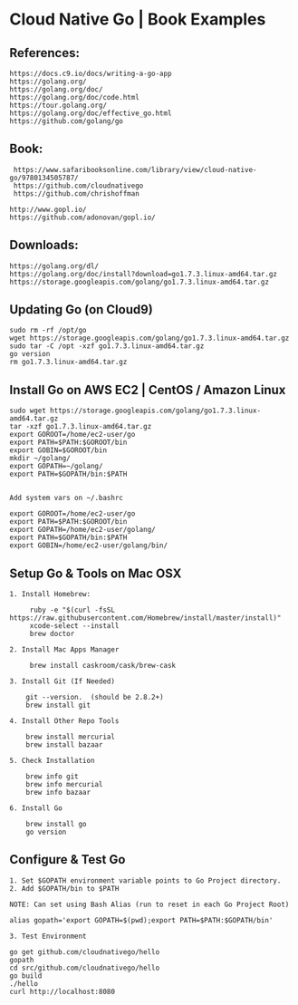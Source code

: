 
# Cloud Native Go | Book Examples


## References:

    https://docs.c9.io/docs/writing-a-go-app
    https://golang.org/
    https://golang.org/doc/
    https://golang.org/doc/code.html
    https://tour.golang.org/
    https://golang.org/doc/effective_go.html
    https://github.com/golang/go

## Book:

	 https://www.safaribooksonline.com/library/view/cloud-native-go/9780134505787/
	 https://github.com/cloudnativego
	 https://github.com/chrishoffman
	 
    http://www.gopl.io/
    https://github.com/adonovan/gopl.io/

## Downloads:

    https://golang.org/dl/
    https://golang.org/doc/install?download=go1.7.3.linux-amd64.tar.gz
    https://storage.googleapis.com/golang/go1.7.3.linux-amd64.tar.gz

## Updating Go (on Cloud9)

    sudo rm -rf /opt/go
    wget https://storage.googleapis.com/golang/go1.7.3.linux-amd64.tar.gz
    sudo tar -C /opt -xzf go1.7.3.linux-amd64.tar.gz
    go version
    rm go1.7.3.linux-amd64.tar.gz 

## Install Go on AWS EC2 | CentOS / Amazon Linux

    sudo wget https://storage.googleapis.com/golang/go1.7.3.linux-amd64.tar.gz
    tar -xzf go1.7.3.linux-amd64.tar.gz 
    export GOROOT=/home/ec2-user/go
    export PATH=$PATH:$GOROOT/bin 
    export GOBIN=$GOROOT/bin 
    mkdir ~/golang/ 
    export GOPATH=~/golang/ 
    export PATH=$GOPATH/bin:$PATH 


    Add system vars on ~/.bashrc

    export GOROOT=/home/ec2-user/go
    export PATH=$PATH:$GOROOT/bin
    export GOPATH=/home/ec2-user/golang/
    export PATH=$GOPATH/bin:$PATH
    export GOBIN=/home/ec2-user/golang/bin/

## Setup Go & Tools on Mac OSX

    1. Install Homebrew: 
     
    	 ruby -e "$(curl -fsSL https://raw.githubusercontent.com/Homebrew/install/master/install)"
    	 xcode-select --install
    	 brew doctor
    	 
    2. Install Mac Apps Manager

    	 brew install caskroom/cask/brew-cask

    3. Install Git (If Needed)

		git --version.  (should be 2.8.2+)
		brew install git
		
    4. Install Other Repo Tools

		brew install mercurial
		brew install bazaar

    5. Check Installation

    	brew info git
		brew info mercurial
		brew info bazaar

    6. Install Go

		brew install go
		go version

## Configure & Test Go

	1. Set $GOPATH environment variable points to Go Project directory.
	2. Add $GOPATH/bin to $PATH
	
	NOTE: Can set using Bash Alias (run to reset in each Go Project Root)
	
	alias gopath='export GOPATH=$(pwd);export PATH=$PATH:$GOPATH/bin'
	
	3. Test Environment

	go get github.com/cloudnativego/hello
	gopath
	cd src/github.com/cloudnativego/hello
	go build
	./hello
	curl http://localhost:8080
	


    